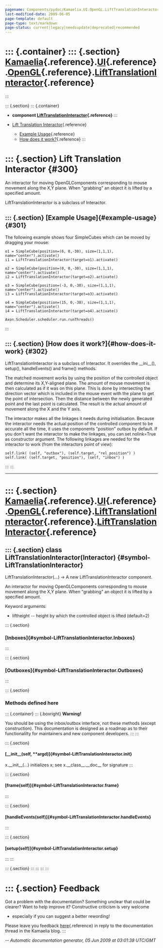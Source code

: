 ```yaml
---
pagename: Components/pydoc/Kamaelia.UI.OpenGL.LiftTranslationInteractor
last-modified-date: 2009-06-05
page-template: default
page-type: text/markdown
page-status: current|legacy|needsupdate|deprecated|recommended
---
```

::: {.container}
::: {.section}
[Kamaelia](/Components/pydoc/Kamaelia.html){.reference}.[UI](/Components/pydoc/Kamaelia.UI.html){.reference}.[OpenGL](/Components/pydoc/Kamaelia.UI.OpenGL.html){.reference}.[LiftTranslationInteractor](/Components/pydoc/Kamaelia.UI.OpenGL.LiftTranslationInteractor.html){.reference}
=========================================================================================================================================================================================================================================================================================
:::

::: {.section}
::: {.container}
-   **component
    [LiftTranslationInteractor](/Components/pydoc/Kamaelia.UI.OpenGL.LiftTranslationInteractor.LiftTranslationInteractor.html){.reference}**
:::

-   [Lift Translation Interactor](#300){.reference}
    -   [Example Usage](#301){.reference}
    -   [How does it work?](#302){.reference}
:::

::: {.section}
Lift Translation Interactor {#300}
===========================

An interactor for moving OpenGLComponents corresponding to mouse
movement along the X,Y plane. When \"grabbing\" an object it is lifted
by a specified amount.

LiftTranslationInteractor is a subclass of Interactor.

::: {.section}
[Example Usage]{#example-usage} {#301}
-------------------------------

The following example shows four SimpleCubes which can be moved by
dragging your mouse:

``` {.literal-block}
o1 = SimpleCube(position=(6, 0,-30), size=(1,1,1), name="center").activate()
i1 = LiftTranslationInteractor(target=o1).activate()

o2 = SimpleCube(position=(0, 0,-30), size=(1,1,1), name="center").activate()
i2 = LiftTranslationInteractor(target=o2).activate()

o3 = SimpleCube(position=(-3, 0,-30), size=(1,1,1), name="center").activate()
i3 = LiftTranslationInteractor(target=o3).activate()

o4 = SimpleCube(position=(15, 0,-30), size=(1,1,1), name="center").activate()
i4 = LiftTranslationInteractor(target=o4).activate()

Axon.Scheduler.scheduler.run.runThreads()
```
:::

::: {.section}
[How does it work?]{#how-does-it-work} {#302}
--------------------------------------

LiftTranslationInteractor is a subclass of Interactor. It overrides the
\_\_ini\_\_(), setup(), handleEvents() and frame() methods.

The matched movement works by using the position of the controlled
object and determine its X,Y-aligned plane. The amount of mouse movement
is then calculated as if it was on this plane. This is done by
intersecting the direction vector which is included in the mouse event
with the plane to get the point of intersection. Then the distance
between the newly generated point and the last point is calculated. The
result is the actual amount of movement along the X and the Y axis.

The interactor makes all the linkages it needs during initialisation.
Because the interactor needs the actual position of the controlled
component to be accurate all the time, it uses the components
\"position\" outbox by default. If you don\'t want the interactor to
make the linkages, you can set nolink=True as constructor argument. The
following linkages are needed for the interactor to work (from the
interactors point of view):

``` {.literal-block}
self.link( (self, "outbox"), (self.target, "rel_position") )
self.link( (self.target, "position"), (self, "inbox") )
```
:::
:::

------------------------------------------------------------------------

::: {.section}
[Kamaelia](/Components/pydoc/Kamaelia.html){.reference}.[UI](/Components/pydoc/Kamaelia.UI.html){.reference}.[OpenGL](/Components/pydoc/Kamaelia.UI.OpenGL.html){.reference}.[LiftTranslationInteractor](/Components/pydoc/Kamaelia.UI.OpenGL.LiftTranslationInteractor.html){.reference}.[LiftTranslationInteractor](/Components/pydoc/Kamaelia.UI.OpenGL.LiftTranslationInteractor.LiftTranslationInteractor.html){.reference}
================================================================================================================================================================================================================================================================================================================================================================================================================================

::: {.section}
class LiftTranslationInteractor(Interactor) {#symbol-LiftTranslationInteractor}
-------------------------------------------

LiftTranslationInteractor(\...) -\> A new LiftTranslationInteractor
component.

An interactor for moving OpenGLComponents corresponding to mouse
movement along the X,Y plane. When \"grabbing\" an object it is lifted
by a specified amount.

Keyword arguments:

-   liftheight \-- height by which the controlled object is lifted
    (default=2)

::: {.section}
### [Inboxes]{#symbol-LiftTranslationInteractor.Inboxes}
:::

::: {.section}
### [Outboxes]{#symbol-LiftTranslationInteractor.Outboxes}
:::

::: {.section}
### Methods defined here

::: {.container}
::: {.boxright}
**Warning!**

You should be using the inbox/outbox interface, not these methods
(except construction). This documentation is designed as a roadmap as to
their functionalilty for maintainers and new component developers.
:::
:::

::: {.section}
#### [\_\_init\_\_(self, \*\*argd)]{#symbol-LiftTranslationInteractor.__init__}

x.\_\_init\_\_(\...) initializes x; see x.\_\_class\_\_.\_\_doc\_\_ for
signature
:::

::: {.section}
#### [frame(self)]{#symbol-LiftTranslationInteractor.frame}
:::

::: {.section}
#### [handleEvents(self)]{#symbol-LiftTranslationInteractor.handleEvents}
:::

::: {.section}
#### [setup(self)]{#symbol-LiftTranslationInteractor.setup}
:::
:::

::: {.section}
:::
:::
:::
:::

::: {.section}
Feedback
========

Got a problem with the documentation? Something unclear that could be
clearer? Want to help improve it? Constructive criticism is very welcome
- especially if you can suggest a better rewording!

Please leave you feedback
[here](../../../cgi-bin/blog/blog.cgi?rm=viewpost&nodeid=1142023701){.reference}
in reply to the documentation thread in the Kamaelia blog.
:::

*\-- Automatic documentation generator, 05 Jun 2009 at 03:01:38 UTC/GMT*
